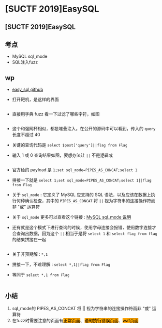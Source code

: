 # \[SUCTF 2019]EasySQL

## \[SUCTF 2019]EasySQL

## 考点

* MySQL sql\_mode
* SQL注入fuzz

## wp

* [easy\_sql github](https://github.com/team-su/SUCTF-2019/tree/master/Web/easy\_sql)
*   打开靶机，是这样的界面

    <img src="https://wcgimages.oss-cn-shenzhen.aliyuncs.com/buuoj/su_ezsql_1.png" alt="" data-size="original">
*   直接用字典 fuzz 看一下过滤了哪些字符，如图

    <img src="https://wcgimages.oss-cn-shenzhen.aliyuncs.com/buuoj/su_ezsql_2.png" alt="" data-size="original">
* 这个和强网杯相似，都是堆叠注入，在公开的源码中可以看到，传入的 `query` 长度不超过 40
* 关键的查询代码是 `select $post['query']||flag from Flag`
*   输入 1 或 0 查询结果如图，要想办法让 `||` 不是逻辑或

    <img src="https://wcgimages.oss-cn-shenzhen.aliyuncs.com/buuoj/su_ezsql_3.png" alt="" data-size="original">
* 官方给的 payload 是 `1;set sql_mode=PIPES_AS_CONCAT;select 1`
* 拼接一下就是 `select 1;set sql_mode=PIPES_AS_CONCAT;select 1||flag from Flag`
* 关于 `sql_mode` : 它定义了 MySQL 应支持的 SQL 语法，以及应该在数据上执行何种确认检查，其中的 `PIPES_AS_CONCAT` 将 `||` 视为字符串的连接操作符而非 "或" 运算符
* 关于 `sql_mode` 更多可以查看这个链接 : [MySQL sql\_mode 说明](https://www.cnblogs.com/piperck/p/9835695.html)
*   还有就是这个模式下进行查询的时候，使用字母连接会报错，使用数字连接才会查询出数据，因为这个 `||` 相当于是将 `select 1` 和 `select flag from flag` 的结果拼接在一起

    <img src="https://wcgimages.oss-cn-shenzhen.aliyuncs.com/buuoj/su_ezsql_4.png" alt="" data-size="original">
* 关于非预期解 : `*,1`
* 拼接一下，不难理解 : `select *,1||flag from Flag`
*   等同于 `select *,1 from Flag`

    <img src="https://wcgimages.oss-cn-shenzhen.aliyuncs.com/buuoj/su_ezsql_5.png" alt="" data-size="original">

## 小结

1. sql\_mode的 PIPES\_AS\_CONCAT 将 || 视为字符串的连接操作符而非 "或" 运算符
2. 在fuzz时需要注意的页面有<mark style="background-color:orange;">正常页面</mark>、<mark style="background-color:orange;">语句执行错误页面</mark>、<mark style="background-color:orange;">waf页面</mark>
